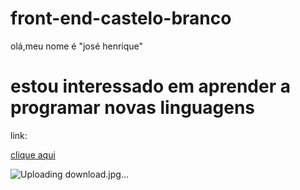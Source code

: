 # front-end-castelo-branco
olá,meu nome é "josé henrique"

# estou interessado em aprender a programar novas linguagens #

link:

[clique aqui](https://www.portaldaindustria.com.br/industria-de-a-z/robotica/)

![Uploading download.jpg…]()
